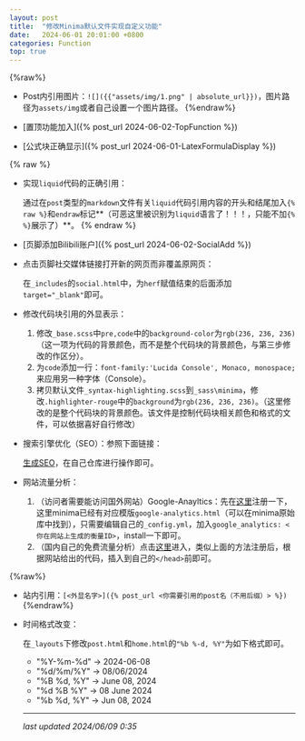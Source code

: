 ```yaml
---
layout: post
title:  "修改Minima默认文件实现自定义功能"
date:   2024-06-01 20:01:00 +0800
categories: Function
top: true
---
```


{%raw%}
* Post内引用图片：`![]({{"assets/img/1.png" | absolute_url}})`，图片路径为`assets/img`或者自己设置一个图片路径。
{%endraw%}

* [置顶功能加入]({% post_url 2024-06-02-TopFunction %})

* [公式块正确显示]({% post_url 2024-06-01-LatexFormulaDisplay %})

{% raw %}
* 实现`liquid`代码的正确引用：
  
  通过在`post`类型的`markdown`文件有关`liquid`代码引用内容的开头和结尾加入`{% raw %}`和`endraw`标记**（可恶这里被识别为`liquid`语言了！！！，只能不加`{% %}`展示了）**。
{% endraw %}

* [页脚添加Bilibili账户]({% post_url 2024-06-02-SocialAdd %})

* 点击页脚社交媒体链接打开新的网页而非覆盖原网页：
  
  在`_includes`的`social.html`中，为`herf`赋值结束的后面添加`target="_blank"`即可。

* 修改代码块引用的外显表示：
  1. 修改`_base.scss`中`pre,code`中的`background-color`为`rgb(236, 236, 236)`（这一项为代码的背景颜色，而不是整个代码块的背景颜色，与第三步修改的作区分）。
  2. 为`code`添加一行：`font-family:'Lucida Console', Monaco, monospace;`来应用另一种字体（Console）。
  3. 拷贝默认文件`_syntax-highlighting.scss`到`_sass\minima`，修改`.highlighter-rouge`中的`background`为`rgb(236, 236, 236)`。（这里修改的是整个代码块的背景颜色。该文件是控制代码块相关颜色和格式的文件，可以依据喜好自行修改）

* 搜索引擎优化（SEO）：参照下面链接：
  
  [生成SEO](https://github.com/jekyll/jekyll-seo-tag/blob/master/docs/installation.md)，在自己仓库进行操作即可。

* 网站流量分析：
  1. （访问者需要能访问国外网站）Google-Anayltics：先在[这里](https://analytics.google.com/analytics/web/?authuser=0#/provision/SignUp/)注册一下，这里minima已经有对应模版`google-analytics.html`（可以在minima原始库中找到），只需要编辑自己的`_config.yml`，加入`google_analytics: <你在网站上生成的衡量ID>`，install一下即可。
  2. （国内自己的免费流量分析）点击[这里](51.la)进入，类似上面的方法注册后，根据网站给出的代码，插入到自己的`</head>`前即可。

{%raw%}
* 站内引用：`[<外显名字>]({% post_url <你需要引用的post名（不用后缀）> %})`
{%endraw%}

* 时间格式改变：
  
  在`_layouts`下修改`post.html`和`home.html`的`"%b %-d, %Y"`为如下格式即可。
  * "%Y-%m-%d" -> 2024-06-08
  * "%d/%m/%Y" -> 08/06/2024
  * "%B %d, %Y" -> June 08, 2024
  * "%d %B %Y" -> 08 June 2024
  * "%b %d, %Y" -> Jun 08, 2024
  
  ---
  *last updated 2024/06/09 0:35*